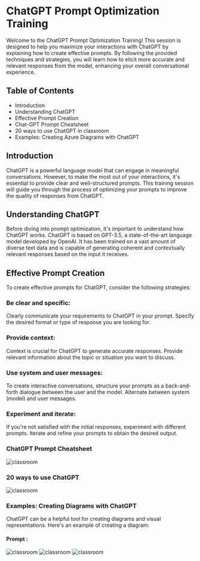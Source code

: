 # ChatGPT Prompt Optimization Training


Welcome to the ChatGPT Prompt Optimization Training! This session is designed to help you maximize your interactions with ChatGPT by explaining how to create effective prompts. By following the provided techniques and strategies, you will learn how to elicit more accurate and relevant responses from the model, enhancing your overall conversational experience.

## Table of Contents

- Introduction
- Understanding ChatGPT
- Effective Prompt Creation
- Chat-GPT Prompt Cheatsheet
- 20 ways to use ChatGPT in classroom
- Examples: Creating Azure Diagrams with ChatGPT

## Introduction
ChatGPT is a powerful language model that can engage in meaningful conversations. However, to make the most out of your interactions, it's essential to provide clear and well-structured prompts. This training session will guide you through the process of optimizing your prompts to improve the quality of responses from ChatGPT.

## Understanding ChatGPT
Before diving into prompt optimization, it's important to understand how ChatGPT works. ChatGPT is based on GPT-3.5, a state-of-the-art language model developed by OpenAI. It has been trained on a vast amount of diverse text data and is capable of generating coherent and contextually relevant responses based on the input it receives.

## Effective Prompt Creation
To create effective prompts for ChatGPT, consider the following strategies:

### Be clear and specific:
Clearly communicate your requirements to ChatGPT in your prompt. Specify the desired format or type of response you are looking for.

### Provide context: 
Context is crucial for ChatGPT to generate accurate responses. Provide relevant information about the topic or situation you want to discuss.

### Use system and user messages: 
To create interactive conversations, structure your prompts as a back-and-forth dialogue between the user and the model. Alternate between system (model) and user messages.

### Experiment and iterate: 
If you're not satisfied with the initial responses, experiment with different prompts. Iterate and refine your prompts to obtain the desired output.



### ChatGPT Prompt Cheatsheet

![classroom](prompt2.png)

### 20 ways to use ChatGPT

![classroom](classroom.jpg)


### Examples: Creating Diagrams with ChatGPT
ChatGPT can be a helpful tool for creating diagrams and visual representations. Here's an example of creating a diagram:

#### Prompt :
![classroom](1.png)
![classroom](2.png)
![classroom](3.png)


